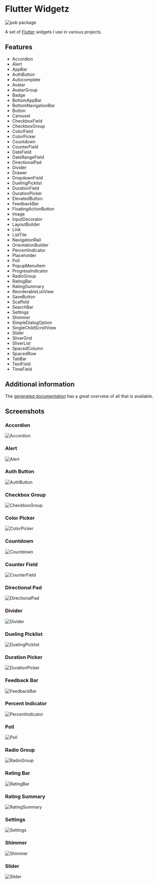 # Flutter Widgetz

![pub package](https://img.shields.io/pub/v/flutter_widgetz)

A set of [Flutter](https://flutter.dev) widgets I use in various projects.

## Features

- Accordion
- Alert
- AppBar
- AuthButton
- Autocomplete
- Avatar
- AvatarGroup
- Badge
- BottomAppBar
- BottomNavigationBar
- Button
- Carousel
- CheckboxField
- CheckboxGroup
- ColorField
- ColorPicker
- Countdown
- CounterField
- DateField
- DateRangeField
- DirectionalPad
- Divider
- Drawer
- DropdownField
- DuelingPicklist
- DurationField
- DurationPicker
- ElevatedButton
- FeedbackBar
- FloatingActionButton
- Image
- InputDecorator
- LayoutBuilder
- Link
- ListTile
- NavigationRail
- OrientationBuilder
- PercentIndicator
- Placeholder
- Poll
- PopupMenuItem
- ProgressIndicator
- RadioGroup
- RatingBar
- RatingSummary
- ReorderableListView
- SaveButton
- Scaffold
- SearchBar
- Settings
- Shimmer
- SimpleDialogOption
- SingleChildScrollView
- Slider
- SliverGrid
- SliverList
- SpacedColumn
- SpacedRow
- TabBar
- TextField
- TimeField

## Additional information

The [generated documentation](https://pub.dev/documentation/flutter_widgetz/latest) has a great overview of all that is available.

## Screenshots

### Accordion

![Accordion](https://raw.githubusercontent.com/MJ12358/flutter-widgetz/main/screenshots/accordion.png)

### Alert

![Alert](https://raw.githubusercontent.com/MJ12358/flutter-widgetz/main/screenshots/alert.png)

### Auth Button

![AuthButton](https://raw.githubusercontent.com/MJ12358/flutter-widgetz/main/screenshots/auth_button.png)

### Checkbox Group

![CheckboxGroup](https://raw.githubusercontent.com/MJ12358/flutter-widgetz/main/screenshots/checkbox_group.png)

### Color Picker

![ColorPicker](https://raw.githubusercontent.com/MJ12358/flutter-widgetz/main/screenshots/color_picker.png)

### Countdown

![Countdown](https://raw.githubusercontent.com/MJ12358/flutter-widgetz/main/screenshots/countdown.png)

### Counter Field

![CounterField](https://raw.githubusercontent.com/MJ12358/flutter-widgetz/main/screenshots/counter_input.png)

### Directional Pad

![DirectionalPad](https://raw.githubusercontent.com/MJ12358/flutter-widgetz/main/screenshots/directional_pad.png)

### Divider

![Divider](https://raw.githubusercontent.com/MJ12358/flutter-widgetz/main/screenshots/divider.png)

### Dueling Picklist

![DuelingPicklist](https://raw.githubusercontent.com/MJ12358/flutter-widgetz/main/screenshots/dueling_picklist.png)

### Duration Picker

![DurationPicker](https://raw.githubusercontent.com/MJ12358/flutter-widgetz/main/screenshots/duration_picker.png)

### Feedback Bar

![FeedbackBar](https://raw.githubusercontent.com/MJ12358/flutter-widgetz/main/screenshots/feedback_bar.png)

### Percent Indicator

![PercentIndicator](https://raw.githubusercontent.com/MJ12358/flutter-widgetz/main/screenshots/percent_indicator.png)

### Poll

![Poll](https://raw.githubusercontent.com/MJ12358/flutter-widgetz/main/screenshots/poll.png)

### Radio Group

![RadioGroup](https://raw.githubusercontent.com/MJ12358/flutter-widgetz/main/screenshots/radio_group.png)

### Rating Bar

![RatingBar](https://raw.githubusercontent.com/MJ12358/flutter-widgetz/main/screenshots/rating_bar.png)

### Rating Summary

![RatingSummary](https://raw.githubusercontent.com/MJ12358/flutter-widgetz/main/screenshots/rating_summary.png)

### Settings

![Settings](https://raw.githubusercontent.com/MJ12358/flutter-widgetz/main/screenshots/settings.png)

### Shimmer

![Shimmer](https://raw.githubusercontent.com/MJ12358/flutter-widgetz/main/screenshots/shimmer.png)

### Slider

![Slider](https://raw.githubusercontent.com/MJ12358/flutter-widgetz/main/screenshots/slider.png)
